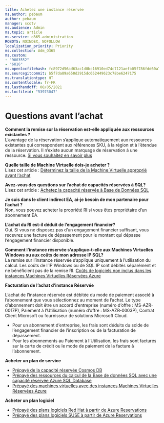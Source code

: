 ```yaml
---
title: Achetez une instance réservée
ms.author: pebaum
author: pebaum
manager: scotv
ms.audience: Admin
ms.topic: article
ms.service: o365-administration
ROBOTS: NOINDEX, NOFOLLOW
localization_priority: Priority
ms.collection: Adm_O365
ms.custom:
- "9003552"
- "6816"
ms.openlocfilehash: fc8972d56ad63ac1d0bc16910ed74c7121aefb05f786fdd60a77ba89867d1741
ms.sourcegitcommit: b5f7da89a650d2915dc652449623c78be6247175
ms.translationtype: HT
ms.contentlocale: fr-FR
ms.lasthandoff: 08/05/2021
ms.locfileid: "53973047"
---
```

# <a name="questions-before-purchase"></a>Questions avant l’achat

**Comment la remise sur la réservation est-elle appliquée aux ressources existantes ?**  
L’avantage de la réservation s’applique automatiquement aux ressources existantes qui correspondent aux références SKU, à la région et à l’étendue de la réservation. Il n’existe aucun marquage de réservation à une ressource. [Si vous souhaitez en savoir plus](https://docs.microsoft.com/azure/cost-management-billing/reservations/save-compute-costs-reservations?WT.mc_id=Portal-Microsoft_Azure_Support#how-reservation-discount-is-applied) 

**Quelle taille de Machine Virtuelle dois-je acheter ?**  
Lisez cet article : [Déterminez la taille de la Machine Virtuelle approprié avant l’achat](https://docs.microsoft.com/azure/virtual-machines/windows/prepay-reserved-vm-instances?toc=/azure/billing/TOC.json&WT.mc_id=Portal-Microsoft_Azure_Support#determine-the-right-vm-size-before-you-buy)

**Avez-vous des questions sur l’achat de capacités réservées à SQL?**  
Lisez cet article : [Achetez la capacité réservée à Base de Données SQL](https://docs.microsoft.com/azure/sql-database/sql-database-reserved-capacity?toc=/azure/billing/TOC.json&WT.mc_id=Portal-Microsoft_Azure_Support#buy-sql-database-reserved-capacity)

**Je suis dans le client indirect EA, ai-je besoin de mon partenaire pour l’achat ?**  
Non, vous pouvez acheter la propriété RI si vous êtes propriétaire d’un abonnement EA.

**L’achat du RI est-il déduit de l’engagement financier?**  
Oui. Si vous ne disposez pas d’un engagement financier suffisant, vous recevrez une facture de dépassement pour le montant qui dépasse l’engagement financier disponible.

**Comment l’instance réservée s’applique-t-elle aux Machines Virtuelles Windows ou aux coûts de mon adresse IP SQL?**  
La remise sur l’instance réservée s’applique uniquement à l’utilisation du calcul. Les coûts de l’IP Windows ou de SQL IP sont débités séparément et ne bénéficient pas de la remise RI. [Coûts de logiciels non inclus dans les instances Machines Virtuelles Réservées Azure](https://docs.microsoft.com/azure/billing/billing-reserved-instance-windows-software-costs?WT.mc_id=Portal-Microsoft_Azure_Support)  
      
**Facturation de l’achat d’instance Réservée**  
      
L’achat de l’instance réservée est débitée du mode de paiement associé à l’abonnement que vous sélectionnez au moment de l’achat. Le type d’abonnement doit être un accord d’entreprise (numéro d’offre : MS-AZR-0017P), Paiement à l’Utilisation (numéro d’offre : MS-AZR-0003P), Contrat Client Microsoft ou fournisseur de solutions Microsoft Cloud.

-   Pour un abonnement d’entreprise, les frais sont déduits du solde de l’engagement financier de l’inscription ou de la facturation de dépassement.
-   Pour les abonnements au Paiement à l’Utilisation, les frais sont facturés sur la carte de crédit ou le mode de paiement de la facture à l’abonnement.

**Acheter un plan de service**

-   [Prépayé de la capacité réservée Cosmos DB](https://docs.microsoft.com/azure/cosmos-db/cosmos-db-reserved-capacity?WT.mc_id=Portal-Microsoft_Azure_Support)
-   [Prépayé des ressources du calcul de la Base de données SQL avec une capacité réservée Azure SQL Database](https://docs.microsoft.com/azure/sql-database/sql-database-reserved-capacity?WT.mc_id=Portal-Microsoft_Azure_Support)
-   [Prépayé des machines virtuelles avec des instances Machines Virtuelles Réservées Azure](https://docs.microsoft.com/azure/virtual-machines/windows/prepay-reserved-vm-instances?WT.mc_id=Portal-Microsoft_Azure_Support)

**Acheter un plan logiciel**

-   [Prépayé des plans logiciels Red Hat à partir de Azure Reservations](https://docs.microsoft.com/azure/virtual-machines/linux/prepay-rhel-software-charges?WT.mc_id=Portal-Microsoft_Azure_Support)
-   [Prépayé des plans logiciels SUSE à partir de Azure Reservations](https://docs.microsoft.com/azure/virtual-machines/linux/prepay-suse-software-charges?WT.mc_id=Portal-Microsoft_Azure_Support)